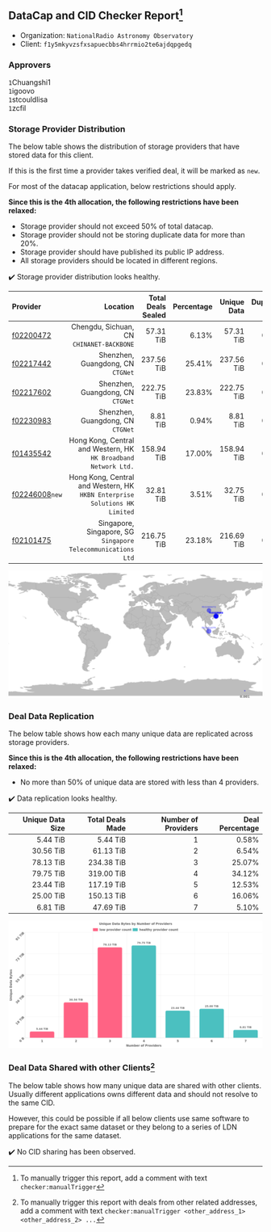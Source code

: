 ## DataCap and CID Checker Report[^1]
 - Organization: `NationalRadio Astronomy Observatory`
 - Client: `f1y5mkyvzsfxsapuecbbs4hrrmio2te6ajdqpgedq`
### Approvers
`1`Chuangshi1<br/>`1`igoovo<br/>`1`stcouldlisa<br/>`1`zcfil

### Storage Provider Distribution
The below table shows the distribution of storage providers that have stored data for this client.

If this is the first time a provider takes verified deal, it will be marked as `new`.

For most of the datacap application, below restrictions should apply.

**Since this is the 4th allocation, the following restrictions have been relaxed:**
 - Storage provider should not exceed 50% of total datacap.
 - Storage provider should not be storing duplicate data for more than 20%.
 - Storage provider should have published its public IP address.
 - All storage providers should be located in different regions.

✔️ Storage provider distribution looks healthy.

| Provider                                                    |                                                                      Location | Total Deals Sealed | Percentage | Unique Data | Duplicate Deals |
| :---------------------------------------------------------- | ----------------------------------------------------------------------------: | -----------------: | ---------: | ----------: | --------------: |
| [f02200472](https://filfox.info/en/address/f02200472)       |                                  Chengdu, Sichuan, CN<br/>`CHINANET-BACKBONE` |          57.31 TiB |      6.13% |   57.31 TiB |           0.00% |
| [f02217442](https://filfox.info/en/address/f02217442)       |                                          Shenzhen, Guangdong, CN<br/>`CTGNet` |         237.56 TiB |     25.41% |  237.56 TiB |           0.00% |
| [f02217602](https://filfox.info/en/address/f02217602)       |                                          Shenzhen, Guangdong, CN<br/>`CTGNet` |         222.75 TiB |     23.83% |  222.75 TiB |           0.00% |
| [f02230983](https://filfox.info/en/address/f02230983)       |                                          Shenzhen, Guangdong, CN<br/>`CTGNet` |           8.81 TiB |      0.94% |    8.81 TiB |           0.00% |
| [f01435542](https://filfox.info/en/address/f01435542)       |            Hong Kong, Central and Western, HK<br/>`HK Broadband Network Ltd.` |         158.94 TiB |     17.00% |  158.94 TiB |           0.00% |
| [f02246008](https://filfox.info/en/address/f02246008)`new`  | Hong Kong, Central and Western, HK<br/>`HKBN Enterprise Solutions HK Limited` |          32.81 TiB |      3.51% |   32.75 TiB |           0.19% |
| [f02101475](https://filfox.info/en/address/f02101475)       |               Singapore, Singapore, SG<br/>`Singapore Telecommunications Ltd` |         216.75 TiB |     23.18% |  216.69 TiB |           0.03% |

<img src="https://raw.githubusercontent.com/data-preservation-programs/filplus-checker-assets/main/filecoin-project/filecoin-plus-large-datasets/issues/2045/1689654268653.png"/>

### Deal Data Replication
The below table shows how each many unique data are replicated across storage providers.


**Since this is the 4th allocation, the following restrictions have been relaxed:**
- No more than 50% of unique data are stored with less than 4 providers.

✔️ Data replication looks healthy.

| Unique Data Size | Total Deals Made | Number of Providers | Deal Percentage |
| ---------------: | ---------------: | ------------------: | --------------: |
|         5.44 TiB |         5.44 TiB |                   1 |           0.58% |
|        30.56 TiB |        61.13 TiB |                   2 |           6.54% |
|        78.13 TiB |       234.38 TiB |                   3 |          25.07% |
|        79.75 TiB |       319.00 TiB |                   4 |          34.12% |
|        23.44 TiB |       117.19 TiB |                   5 |          12.53% |
|        25.00 TiB |       150.13 TiB |                   6 |          16.06% |
|         6.81 TiB |        47.69 TiB |                   7 |           5.10% |

<img src="https://raw.githubusercontent.com/data-preservation-programs/filplus-checker-assets/main/filecoin-project/filecoin-plus-large-datasets/issues/2045/1689654269644.png"/>

### Deal Data Shared with other Clients[^3]
The below table shows how many unique data are shared with other clients.
Usually different applications owns different data and should not resolve to the same CID.

However, this could be possible if all below clients use same software to prepare for the exact same dataset or they belong to a series of LDN applications for the same dataset.

✔️ No CID sharing has been observed.

[^1]: To manually trigger this report, add a comment with text `checker:manualTrigger`

[^2]: Deals from those addresses are combined into this report as they are specified with `checker:manualTrigger`

[^3]: To manually trigger this report with deals from other related addresses, add a comment with text `checker:manualTrigger <other_address_1> <other_address_2> ...`
